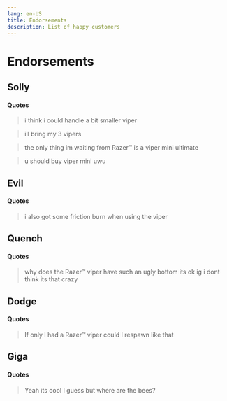 ```yaml
---
lang: en-US
title: Endorsements
description: List of happy customers
---
```

# Endorsements

## Solly
#### Quotes
> i think i could handle a bit smaller viper

> ill bring my 3 vipers

> the only thing im waiting from Razer™ is a viper mini ultimate

> u should buy viper mini uwu

## Evil
#### Quotes
> i also got some friction burn when using the viper

## Quench
#### Quotes
> why does the Razer™ viper have such an ugly bottom
> its ok ig i dont think its that crazy

## Dodge
#### Quotes
> If only I had a Razer™ viper could I respawn like that

## Giga
#### Quotes
> Yeah its cool I guess but where are the bees?
